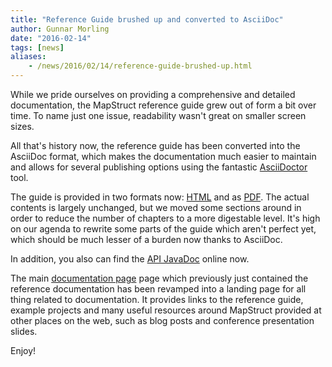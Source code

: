 ```yaml
---
title: "Reference Guide brushed up and converted to AsciiDoc"
author: Gunnar Morling
date: "2016-02-14"
tags: [news]
aliases:
    - /news/2016/02/14/reference-guide-brushed-up.html
---
```


While we pride ourselves on providing a comprehensive and detailed documentation, the MapStruct reference guide grew out of form a bit over time.
To name just one issue, readability wasn't great on smaller screen sizes.

All that's history now, the reference guide has been converted into the AsciiDoc format, which makes the documentation much easier to maintain and allows for several publishing options using the fantastic [AsciiDoctor](http://asciidoctor.org/) tool.

The guide is provided in two formats now: [HTML](/documentation/stable/reference/html/) and as [PDF](/documentation/stable/reference/pdf/mapstruct-reference-guide.pdf). The actual contents is largely unchanged, but we moved some sections around in order to reduce the number of chapters to a more digestable level. It's high on our agenda to rewrite some parts of the guide which aren't perfect yet, which should be much lesser of a burden now thanks to AsciiDoc.

In addition, you also can find the [API JavaDoc](/documentation/stable/api/) online now.

The main [documentation page](/documentation) page which previously just contained the reference documentation has been revamped into a landing page for all thing related to documentation. It provides links to the reference guide, example projects and many useful resources around MapStruct provided at other places on the web, such as blog posts and conference presentation slides.

Enjoy!
